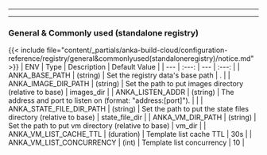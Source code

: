 
---
---
### General & Commonly used (standalone registry)
{{< include file="content/_partials/anka-build-cloud/configuration-reference/registry/general&commonlyused(standaloneregistry)/notice.md" >}}
| ENV | Type | Description | Default Value |
| --- | :---: | --- | :---: |
| ANKA_BASE_PATH | (string) | Set the registry data's base path | . |
| ANKA_IMAGE_DIR_PATH | (string) | Set the path to put images directory (relative to base) | images_dir |
| ANKA_LISTEN_ADDR | (string) | The address and port to listen on (format: "address:[port]"). |  |
| ANKA_STATE_FILE_DIR_PATH | (string) | Set the path to put the state files directory (relative to base) | state_file_dir |
| ANKA_VM_DIR_PATH | (string) | Set the path to put vm directory (relative to base) | vm_dir |
| ANKA_VM_LIST_CACHE_TTL | (duration) | Template list cache TTL | 30s |
| ANKA_VM_LIST_CONCURRENCY | (int) | Template list concurrency | 10 |
